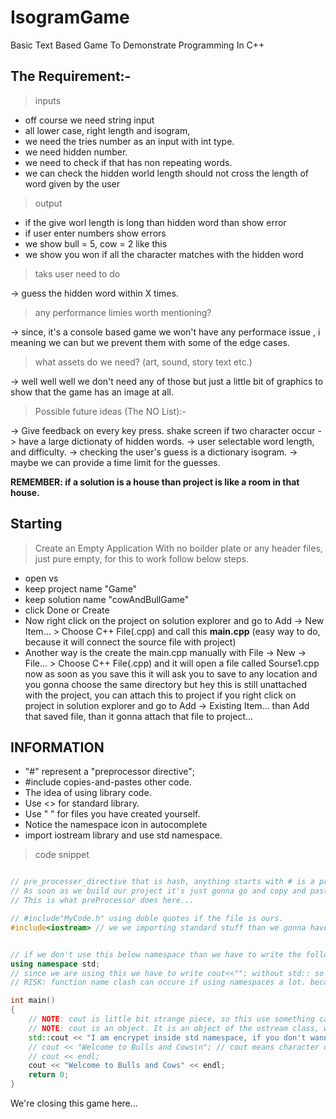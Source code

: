 # IsogramGame
Basic Text Based Game To Demonstrate Programming In C++ 

## The Requirement:-

> inputs

- off course we need string input
- all lower case, right length and isogram,
- we need the tries number as an input with int type.
- we need hidden number.
- we need to check if that has non repeating words.
- we can check the hidden world length should not cross the length of word given by the user

> output

- if the give worl length is long than hidden word than show error
- if user enter numbers show errors
- we show bull = 5, cow = 2 like this 
- we show you won if all the character matches with the hidden word

> taks user need to do

-> guess the hidden word within X times.


> any performance limies worth mentioning?

-> since, it's a console based game we won't have any performace issue , i meaning we can
but we prevent them with some of the edge cases.

> what assets do we need? (art, sound, story text etc.)

-> well well well we don't need any of those but just a little bit of graphics to
show that the game has an image at all.


> Possible future ideas (The NO List):-

-> Give feedback on every key press. shake screen if two character occur
-> have a large dictionaty of hidden words.
-> user selectable word length, and difficulty.
-> checking the user's guess is a dictionary isogram.
-> maybe we can provide a time limit for the guesses.

**REMEMBER: if a solution is a house than project is like a room in that house.**


## Starting 

> Create an Empty Application With no boilder plate or any header files, just pure empty, for this to work follow below steps.
- open vs
- keep project name "Game"
- keep solution name "cowAndBullGame"
- click Done or Create
- Now right click on the project on solution explorer and go to Add -> New Item... > Choose C++ File(.cpp) and call this **main.cpp** (easy way to do, because it will connect the source file with project)
- Another way is the create the main.cpp manually with File -> New -> File... > Choose C++ File(.cpp) and it will open a file called Sourse1.cpp now as soon as you save this it will ask you to save to any location and you gonna choose the same directory but hey this is still unattached with the project, you can attach this to project if you right click on project in solution explorer and go to Add -> Existing Item... than Add that saved file, than it gonna attach that file to project...


## INFORMATION

- "#" represent a "preprocessor directive";
- #include copies-and-pastes other code.
- The idea of using library code.
- Use <> for standard library.
- Use " " for files you have created yourself.
- Notice the namespace icon in autocomplete
- import iostream library and use std namespace.

> code snippet

```c++

// pre_processer_directive that is hash, anything starts with # is a preProcessor there are few.
// As soon as we build our project it's just gonna go and copy and paste some code from different file to this file
// This is what preProcessor does here...

// #include"MyCode.h" using doble quotes if the file is ours.
#include<iostream> // we we importing standard stuff than we gonna have to use <> angular brackets.


// if we don't use this below namespace than we have to write the following line as std::cout<<"";
using namespace std;
// since we are using this we have to write cout<<""; without std:: so just we can get rid of this.
// RISK: function name clash can occure if using namespaces a lot. because two namespace can have same name function., here the word "USING" is real riskiest part. apart from that there is nothing wrong with namespace usage.  

int main()
{
	// NOTE: cout is little bit strange piece, so this use something called an overloaded operator.
	// NOTE: cout is an object. It is an object of the ostream class, which is used for sending output to the standard output stream (usually the terminal window in which you run the program)
	std::cout << "I am encrypet inside std namespace, if you don't wanna use std:: everytime tha write \"using namespace std;\" at the top and below the preprocessor directives.";
	// cout << "Welcome to Bulls and Cows\n"; // cout means character out
	// cout << endl;
	cout << "Welcome to Bulls and Cows" << endl;
	return 0;
}

```

We're closing this game here...